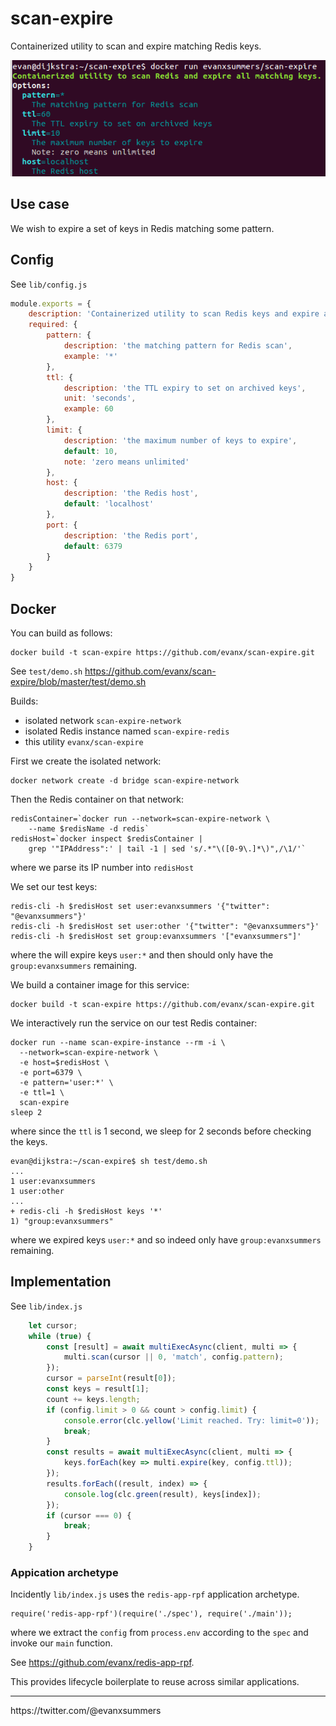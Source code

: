 # scan-expire

Containerized utility to scan and expire matching Redis keys.

<img src="https://raw.githubusercontent.com/evanx/scan-expire/master/docs/readme/main.png"/>

## Use case

We wish to expire a set of keys in Redis matching some pattern.

## Config

See `lib/config.js`
```javascript
module.exports = {
    description: 'Containerized utility to scan Redis keys and expire all matching keys.',
    required: {
        pattern: {
            description: 'the matching pattern for Redis scan',
            example: '*'
        },
        ttl: {
            description: 'the TTL expiry to set on archived keys',
            unit: 'seconds',
            example: 60
        },
        limit: {
            description: 'the maximum number of keys to expire',
            default: 10,
            note: 'zero means unlimited'
        },
        host: {
            description: 'the Redis host',
            default: 'localhost'
        },
        port: {
            description: 'the Redis port',
            default: 6379
        }
    }
}
```

## Docker

You can build as follows:
```shell
docker build -t scan-expire https://github.com/evanx/scan-expire.git
```

See `test/demo.sh` https://github.com/evanx/scan-expire/blob/master/test/demo.sh

Builds:
- isolated network `scan-expire-network`
- isolated Redis instance named `scan-expire-redis`
- this utility `evanx/scan-expire`

First we create the isolated network:
```shell
docker network create -d bridge scan-expire-network
```

Then the Redis container on that network:
```
redisContainer=`docker run --network=scan-expire-network \
    --name $redisName -d redis`
redisHost=`docker inspect $redisContainer |
    grep '"IPAddress":' | tail -1 | sed 's/.*"\([0-9\.]*\)",/\1/'`
```
where we parse its IP number into `redisHost`

We set our test keys:
```
redis-cli -h $redisHost set user:evanxsummers '{"twitter": "@evanxsummers"}'
redis-cli -h $redisHost set user:other '{"twitter": "@evanxsummers"}'
redis-cli -h $redisHost set group:evanxsummers '["evanxsummers"]'
```
where the will expire keys `user:*` and then should only have the `group:evanxsummers` remaining.

We build a container image for this service:
```
docker build -t scan-expire https://github.com/evanx/scan-expire.git
```

We interactively run the service on our test Redis container:
```
docker run --name scan-expire-instance --rm -i \
  --network=scan-expire-network \
  -e host=$redisHost \
  -e port=6379 \
  -e pattern='user:*' \
  -e ttl=1 \
  scan-expire
sleep 2
```
where since the `ttl` is 1 second, we sleep for 2 seconds before checking the keys.
```
evan@dijkstra:~/scan-expire$ sh test/demo.sh
...
1 user:evanxsummers
1 user:other
...
+ redis-cli -h $redisHost keys '*'
1) "group:evanxsummers"
```
where we expired keys `user:*` and so indeed only have `group:evanxsummers` remaining.


## Implementation

See `lib/index.js`

```javascript
    let cursor;
    while (true) {
        const [result] = await multiExecAsync(client, multi => {
            multi.scan(cursor || 0, 'match', config.pattern);
        });
        cursor = parseInt(result[0]);
        const keys = result[1];
        count += keys.length;
        if (config.limit > 0 && count > config.limit) {
            console.error(clc.yellow('Limit reached. Try: limit=0'));
            break;
        }
        const results = await multiExecAsync(client, multi => {
            keys.forEach(key => multi.expire(key, config.ttl));
        });
        results.forEach((result, index) => {
            console.log(clc.green(result), keys[index]);
        });
        if (cursor === 0) {
            break;
        }
    }
```

### Appication archetype

Incidently `lib/index.js` uses the `redis-app-rpf` application archetype.
```
require('redis-app-rpf')(require('./spec'), require('./main'));
```
where we extract the `config` from `process.env` according to the `spec` and invoke our `main` function.

See https://github.com/evanx/redis-app-rpf.

This provides lifecycle boilerplate to reuse across similar applications.

<hr>
https://twitter.com/@evanxsummers
